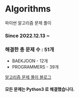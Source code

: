 # Algorithms
파이썬 알고리즘 문제 풀이
### Since 2022.12.13 ~
### 해결한 총 문제 수 : 51개
- BAEKJOON - 12개
- PROGRAMMERS - 39개

[알고리즘 문제 풀이 블로그](https://monzheld.tistory.com/category/%E2%8C%A8%EF%B8%8F%20Algorithms)
#### 모든 문제는 Python3 로 해결했습니다.
